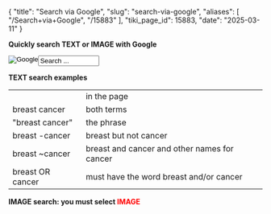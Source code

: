 {
  "title": "Search via Google",
  "slug": "search-via-google",
  "aliases": [
    "/Search+via+Google",
    "/15883"
  ],
  "tiki_page_id": 15883,
  "date": "2025-03-11"
}

 **Quickly search TEXT or IMAGE with Google** 

<div id="google_search_widget"><form style="margin-bottom:2px;" target="Google" action="https://www.google.com/search" method="get">

<input type="hidden" value="en" name="hl">

<input type="hidden" value="UTF-8" name="oe">

<input type="hidden" value="UTF-8" name="ie">

<input type="hidden" value="Google Search" name="btnG">

<input type="image" align="left" alt="Google" src="img/googleg.gif" name="googles">

<input type="text" maxlength="400" size="12" name="q" value="Search ..." onclick="this.value='';">

<input type="hidden" value="VitaminDWiki.com" name="domains">

<input type="hidden" value="VitaminDWiki.com" name="sitesearch"></form></div> 

 **TEXT search examples** 

| | |
| --- | --- |
|  | in the page |
| breast cancer | both terms  |
| "breast cancer" | the phrase |
| breast -cancer | breast but not cancer |
| breast ~cancer | breast and cancer and other names for cancer |
| breast OR cancer | must have the word breast and/or cancer |

 **IMAGE search: you must select <span style="color:#F00;">IMAGE</span>** 

<!-- ~tc~ (alias(SviaG)) ~/tc~ -->
